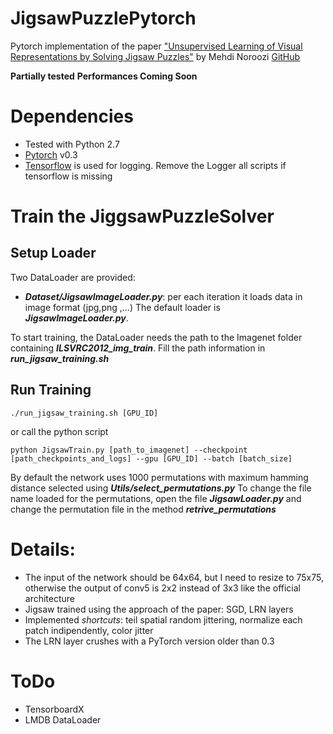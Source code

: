 # JigsawPuzzlePytorch
Pytorch implementation of the paper ["Unsupervised Learning of Visual Representations by Solving Jigsaw Puzzles"](https://arxiv.org/abs/1603.09246) by Mehdi Noroozi [GitHub](https://github.com/MehdiNoroozi/JigsawPuzzleSolver)

**Partially tested**
**Performances Coming Soon**

# Dependencies
- Tested with Python 2.7
- [Pytorch](http://pytorch.org/) v0.3
- [Tensorflow](https://www.tensorflow.org/) is used for logging. 
  Remove the Logger all scripts if tensorflow is missing

# Train the JiggsawPuzzleSolver
## Setup Loader
Two DataLoader are provided:
- **_Dataset/JigsawImageLoader.py_**: per each iteration it loads data in image format (jpg,png ,...)
The default loader is **_JigsawImageLoader.py_**.

To start training, the DataLoader needs the path to the Imagenet folder containing **_ILSVRC2012_img_train_**. 
Fill the path information in **_run_jigsaw_training.sh_**

## Run Training
```
./run_jigsaw_training.sh [GPU_ID]
```
or call the python script
```
python JigsawTrain.py [path_to_imagenet] --checkpoint [path_checkpoints_and_logs] --gpu [GPU_ID] --batch [batch_size]
```
By default the network uses 1000 permutations with maximum hamming distance selected using **_Utils/select_permutations.py_**
To change the file name loaded for the permutations, open the file **_JigsawLoader.py_** and change the permutation file in the method **_retrive_permutations_**

# Details:
- The input of the network should be 64x64, but I need to resize to 75x75,
  otherwise the output of conv5 is 2x2 instead of 3x3 like the official architecture
- Jigsaw trained using the approach of the paper: SGD, LRN layers
- Implemented *shortcuts*: teil spatial random jittering, normalize each patch indipendently, color jitter
- The LRN layer crushes with a PyTorch version older than 0.3

# ToDo
- TensorboardX
- LMDB DataLoader
